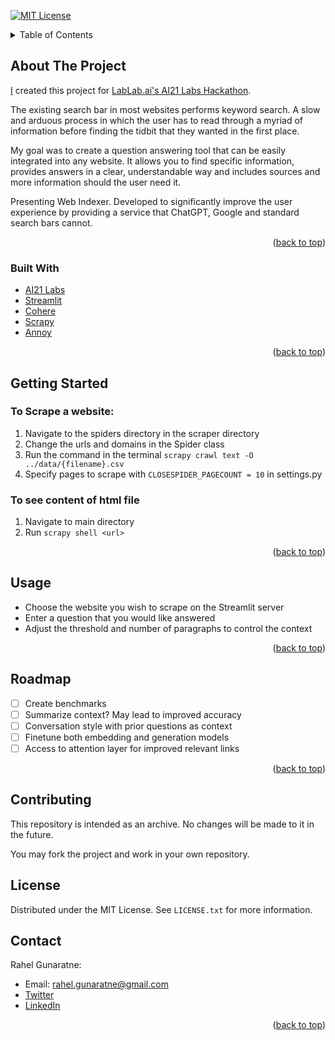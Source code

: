 <a name="readme-top"></a>

[![MIT License][license-shield]][license-url]

<!-- TABLE OF CONTENTS -->
<details>
  <summary>Table of Contents</summary>
  <ol>
    <li>
      <a href="#about-the-project">About The Project</a>
      <ul>
        <li><a href="#built-with">Built With</a></li>
      </ul>
    </li>
    <li><a href="#getting-started">Getting Started</a></li>
    <li><a href="#usage">Usage</a></li>
    <li><a href="#roadmap">Roadmap</a></li>
    <li><a href="#contributing">Contributing</a></li>
    <li><a href="#license">License</a></li>
    <li><a href="#contact">Contact</a></li>
  </ol>
</details>

<!-- ABOUT THE PROJECT -->
## About The Project
[I][rahel-linkedin-url] created this project for [LabLab.ai's AI21 Labs Hackathon](https://lablab.ai/event/ai21-labs-hackathon). 

The existing search bar in most websites performs keyword search. A slow and arduous process in which the user has to read through a myriad of information before finding the tidbit that they wanted in the first place. 

My goal was to create a question answering tool that can be easily integrated into any website. It allows you to find specific information, provides answers in a clear, understandable way and includes sources and more information should the user need it.

Presenting Web Indexer. Developed to significantly improve the user experience by providing a service that ChatGPT, Google and standard search bars cannot. 

<p align="right">(<a href="#readme-top">back to top</a>)</p>

### Built With
* [AI21 Labs](https://www.ai21.com/)
* [Streamlit](https://streamlit.io/)
* [Cohere](https://cohere.ai/)
* [Scrapy](https://scrapy.org/)
* [Annoy](https://github.com/spotify/annoy)

<p align="right">(<a href="#readme-top">back to top</a>)</p>

<!-- GETTING STARTED -->
## Getting Started
### To Scrape a website:
1. Navigate to the spiders directory in the scraper directory
2. Change the urls and domains in the Spider class
3. Run the command in the terminal `scrapy crawl text -O ../data/{filename}.csv`
4. Specify pages to scrape with `CLOSESPIDER_PAGECOUNT = 10` in settings.py

### To see content of html file
1. Navigate to main directory
2. Run `scrapy shell <url>`

<p align="right">(<a href="#readme-top">back to top</a>)</p>

<!-- USAGE EXAMPLES -->
## Usage
* Choose the website you wish to scrape on the Streamlit server
* Enter a question that you would like answered
* Adjust the threshold and number of paragraphs to control the context

<p align="right">(<a href="#readme-top">back to top</a>)</p>

<!-- ROADMAP -->
## Roadmap
- [ ] Create benchmarks
- [ ] Summarize context? May lead to improved accuracy
- [ ] Conversation style with prior questions as context
- [ ] Finetune both embedding and generation models
- [ ] Access to attention layer for improved relevant links

<p align="right">(<a href="#readme-top">back to top</a>)</p>

<!-- CONTRIBUTING -->
## Contributing
This repository is intended as an archive. No changes will be made to it in the future. 

You may fork the project and work in your own repository.

<!-- LICENSE -->
## License

Distributed under the MIT License. See `LICENSE.txt` for more information.


<!-- CONTACT -->
## Contact
Rahel Gunaratne:
 - Email: rahel.gunaratne@gmail.com
 - [Twitter](https://twitter.com/gunaratne_rahel)
 - [LinkedIn](https://www.linkedin.com/in/rahelgunaratne/)


<p align="right">(<a href="#readme-top">back to top</a>)</p>

<!-- MARKDOWN LINKS & IMAGES -->
<!-- https://www.markdownguide.org/basic-syntax/#reference-style-links -->
[contributors-shield]: https://img.shields.io/github/contributors/github_username/repo_name.svg?style=for-the-badge
[contributors-url]: https://github.com/github_username/repo_name/graphs/contributors
[forks-shield]: https://img.shields.io/github/forks/github_username/repo_name.svg?style=for-the-badge
[forks-url]: https://github.com/github_username/repo_name/network/members
[stars-shield]: https://img.shields.io/github/stars/github_username/repo_name.svg?style=for-the-badge
[stars-url]: https://github.com/github_username/repo_name/stargazers
[issues-shield]: https://img.shields.io/github/issues/github_username/repo_name.svg?style=for-the-badge
[issues-url]: https://github.com/github_username/repo_name/issues

[license-shield]: https://img.shields.io/github/license/kael558/WebIndexer.svg?style=for-the-badge
[license-url]: https://github.com/kael558/WebIndexer/blob/main/LICENSE
[linkedin-shield]: https://img.shields.io/badge/-LinkedIn-black.svg?style=for-the-badge&logo=linkedin&colorB=555
[rahel-linkedin-url]: https://www.linkedin.com/in/rahelgunaratne/
